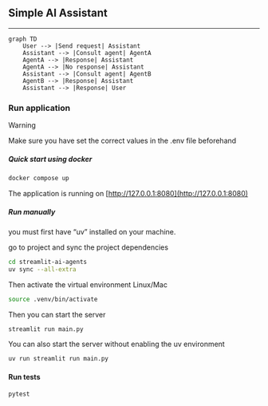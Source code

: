 ## Simple AI Assistant

---

```mermaid
graph TD
    User --> |Send request| Assistant
    Assistant --> |Consult agent| AgentA
    AgentA --> |Response| Assistant
    AgentA --> |No response| Assistant
    Assistant --> |Consult agent| AgentB
    AgentB --> |Response| Assistant
    Assistant --> |Response| User
```

### Run application

> [!WARNING]
> Make sure you have set the correct values ​​in the .env file beforehand

##### Quick start using docker

```bash
docker compose up
```

The application is running on [http://127.0.0.1:8080](http://127.0.0.1:8080)

##### Run manually

you must first have “uv” installed on your machine.

go to project and sync the project dependencies

```bash
cd streamlit-ai-agents
uv sync --all-extra
```

Then activate the virtual environment
Linux/Mac

```bash
source .venv/bin/activate
```

Then you can start the server

```bash
streamlit run main.py
```

You can also start the server without enabling the uv environment

```bash
uv run streamlit run main.py
```

#### Run tests

```bash
pytest
```

